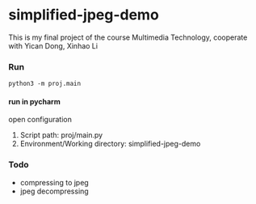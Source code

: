 # simplified-jpeg-demo
This is my final project of the course Multimedia Technology, cooperate with Yican Dong, Xinhao Li

### Run
```shell
python3 -m proj.main
```

#### run in pycharm
open configuration
1. Script path: proj/main.py
2. Environment/Working directory: simplified-jpeg-demo

### Todo
* compressing to jpeg
* jpeg decompressing
